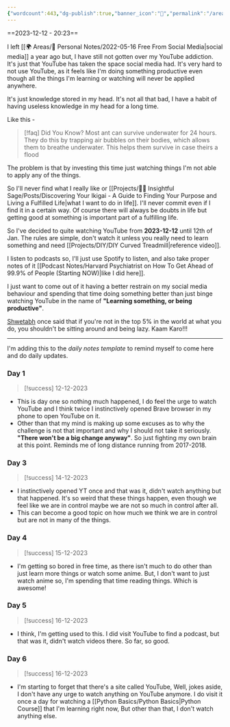 ```yaml
---
{"wordcount":443,"dg-publish":true,"banner_icon":"💪","permalink":"/areas/personal-notes/30-days-no-you-tube-challenge/","dgPassFrontmatter":true,"noteIcon":"1","created":"2023-12-12T20:23:48.109+05:30","updated":"2023-12-17T09:53:27.548+05:30"}
---
```


==2023-12-12 - 20:23==

I left [[🌍 Areas/📧 Personal Notes/2022-05-16 Free From Social Media\|social media]] a year ago but, I have still not gotten over my YouTube addiction. It's just that YouTube has taken the space social media had. It's very hard to not use YouTube, as it feels like I'm doing something productive even though all the things I'm learning or watching will never be applied anywhere.

It's just knowledge stored in my head. It's not all that bad, I have a habit of having useless knowledge in my head for a long time.

Like this -

> [!faq] Did You Know?
> Most ant can survive underwater for 24 hours.
> They do this by trapping air bubbles on their bodies, which allows them to breathe underwater. This helps them survive in case theirs a flood

The problem is that by investing this time just watching things I'm not able to apply any of the things.

So I'll never find what I really like or [[Projects/🧓🏻 Insightful Sage/Posts/Discovering Your Ikigai - A Guide to Finding Your Purpose and Living a Fulfilled Life\|what I want to do in life]]. I'll never commit even if I find it in a certain way. Of course there will always be doubts in life but getting good at something is important part of a fulfilling life.

So I've decided to quite watching YouTube from **2023-12-12** until 12th of Jan. The rules are simple, don't watch it unless you really need to learn something and need [[Projects/DIY/DIY Curved Treadmill\|reference video]].

I listen to podcasts so, I'll just use Spotify to listen, and also take proper notes of it [[Podcast Notes/Harvard Psychiatrist on How To Get Ahead of 99.9% of People (Starting NOW)\|like I did here]].

I just want to come out of it having a better restrain on my social media behaviour and spending that time doing something better than just binge watching YouTube in the name of **"Learning something, or being productive"**.

[Shwetabh](https://www.youtube.com/@ShwetabhGangwar1) once said that if you're not in the top 5% in the world at what you do, you shouldn't be sitting around and being lazy. Kaam Karo!!!

---
I'm adding this to the *daily notes template* to remind myself to come here and do daily updates.

### Day 1
>[!success] 12-12-2023
- This is day one so nothing much happened, I do feel the urge to watch YouTube and I think twice I instinctively opened Brave browser in my phone to open YouTube on it.
- Other than that my mind is making up some excuses as to why the challenge is not that important and why I should not take it seriously. **"There won't be a big change anyway"**. So just fighting my own brain at this point. Reminds me of long distance running from 2017-2018.

### Day 3
>[!success] 14-12-2023
- I instinctively opened YT once and that was it, didn't watch anything but that happened. It's so weird that these things happen, even though we feel like we are in control maybe we are not so much in control after all.
- This can become a good topic on how much we think we are in control but are not in many of the things.

### Day 4
>[!success] 15-12-2023
- I'm getting so bored in free time, as there isn't much to do other than just learn more things or watch some anime. But, I don't want to just watch anime so, I'm spending that time reading things. Which is awesome!

### Day 5
>[!success] 16-12-2023

- I think, I'm getting used to this. I did visit YouTube to find a podcast, but that was it, didn't watch videos there. So far, so good.

### Day 6
>[!success] 16-12-2023

- I'm starting to forget that there's a site called YouTube, Well, jokes aside, I don't have any urge to watch anything on YouTube anymore. I do visit it once a day for watching a [[Python Basics/Python Basics\|Python Course]] that I'm learning right now, But other than that, I don't watch anything else.